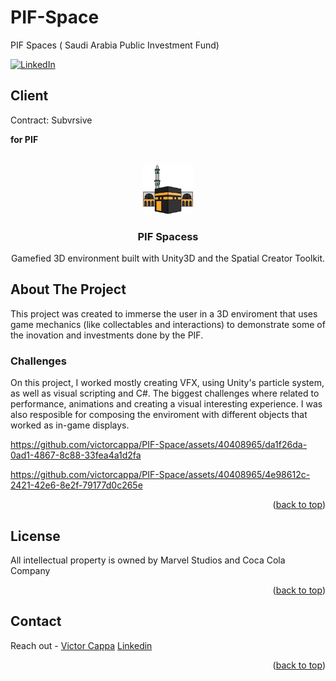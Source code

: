 # PIF-Space
PIF Spaces ( Saudi Arabia Public Investment Fund)

<div id="top"></div>

[![LinkedIn][linkedin-shield]][linkedin-url]

<h2>Client</h2>
<p>Contract: Subvrsive</p>
<p><b>for PIF</b></p>


<!-- PROJECT LOGO -->
 

<br />
<div align="center">
  <a href="https://github.com/victorcappa/PIF-Space">
    <img src="logo.png" alt="Logo" width="80" height="80">
  </a>

<h3 align="center">PIF Spacess</h3>

  <p align="center">
Gamefied 3D environment built with Unity3D and the Spatial Creator Toolkit.
  </p>
 
</div>



<!-- ABOUT THE PROJECT -->
## About The Project

 
<p align="left">
 <p> This project was created to immerse the user in a 3D enviroment that uses game mechanics (like collectables and interactions) to demonstrate some of the inovation and investments done by the PIF.</p>
 
  <h3>Challenges</h3
   <p>
On this project, I worked mostly creating VFX, using Unity's particle system, as well as visual scripting and C#. The biggest challenges where related to performance, animations and creating a visual interesting experience. I was also resposible for composing the enviroment with different objects that worked as in-game displays.
   </p>



https://github.com/victorcappa/PIF-Space/assets/40408965/da1f26da-0ad1-4867-8c88-33fea4a1d2fa



https://github.com/victorcappa/PIF-Space/assets/40408965/4e98612c-2421-42e6-8e2f-79177d0c265e


</p>

<p align="right">(<a href="#top">back to top</a>)</p>


<!-- LICENSE -->
## License

All intellectual property is owned by Marvel Studios and Coca Cola Company

<p align="right">(<a href="#top">back to top</a>)</p>


<!-- CONTACT -->
## Contact

Reach out - <a href = "mailto: cappacurta@gmail.com.com">Victor Cappa</a>
<a href="https://www.linkedin.com/in/victor-cappa-50839788/">Linkedin</a>

<p align="right">(<a href="#top">back to top</a>)</p>

[linkedin-shield]: https://img.shields.io/badge/-LinkedIn-black.svg?style=for-the-badge&logo=linkedin&colorB=555
[linkedin-url]: https://www.linkedin.com/in/victor-cappa-50839788/


